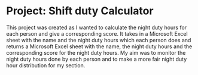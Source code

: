 # Project: Shift duty Calculator
This project was created as I wanted to calculate the night duty hours for each person and give a corresponding score. It takes in a Microsoft Excel sheet with the name and the night duty hours which each person does and returns a Microsoft Excel sheet with the name, the night duty hours and the corresponding score for the night duty hours. My aim was to monitor the night duty hours done by each person and to make a more fair night duty hour distribution for my section.
